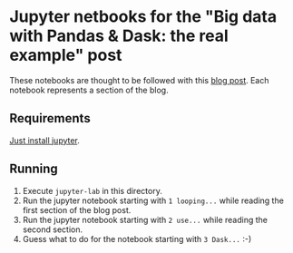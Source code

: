 # Jupyter netbooks for the "Big data with Pandas & Dask: the real example" post
These notebooks are thought to be followed with this
[blog post](https://www.bustawin.com). Each notebook
represents a section of the blog.

## Requirements
[Just install jupyter](https://jupyter.org/install).

## Running
1. Execute `jupyter-lab` in this directory.
2. Run the jupyter notebook starting with `1 looping...` while reading the first section of the blog post.
3. Run the jupyter notebook starting with `2 use...` while reading the second section.
4. Guess what to do for the notebook starting with `3 Dask...` :-)
